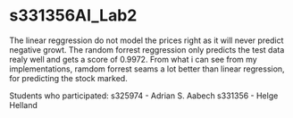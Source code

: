 # s331356AI_Lab2
The linear reggression do not model the prices right as it will never predict negative growt.
The random forrest reggression only predicts the test data realy well and gets a score of 0.9972.
From what i can see from my implementations, ramdom forrest seams a lot better than linear regression, for predicting the stock marked.

Students who participated:
s325974 - Adrian S. Aabech
s331356 - Helge Helland
